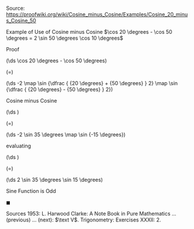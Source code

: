 # 

Source: https://proofwiki.org/wiki/Cosine_minus_Cosine/Examples/Cosine_20_minus_Cosine_50

Example of Use of Cosine minus Cosine
$\cos 20 \degrees - \cos 50 \degrees = 2 \sin 50 \degrees \cos 10 \degrees$


Proof













\(\ds \cos 20 \degrees - \cos 50 \degrees\)

\(=\)







\(\ds -2 \map \sin {\dfrac { {20 \degrees} + {50 \degrees} } 2} \map \sin {\dfrac { {20 \degrees} - {50 \degrees} } 2}\)





Cosine minus Cosine














\(\ds \)

\(=\)







\(\ds -2 \sin 35 \degrees \map \sin {-15 \degrees}\)





evaluating














\(\ds \)

\(=\)







\(\ds 2 \sin 35 \degrees \sin 15 \degrees\)





Sine Function is Odd



$\blacksquare$


Sources
1953: L. Harwood Clarke: A Note Book in Pure Mathematics ... (previous) ... (next): $\text V$. Trigonometry: Exercises $\text {XXXII}$: $2$.




